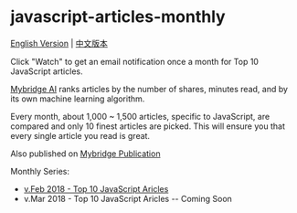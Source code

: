 # javascript-articles-monthly

[English Version](./README.md) | [中文版本](./CN.md)

Click "Watch" to get an email notification once a month for Top 10 JavaScript articles.

[Mybridge AI](https://www.mybridge.co) ranks articles by the number of shares, minutes read, and by its own machine learning algorithm.

Every month, about 1,000 ~ 1,500 articles, specific to JavaScript, are compared and only 10 finest articles are picked. This will ensure you that every single article you read is great. 

Also published on [Mybridge Publication](https://medium.mybridge.co)


Monthly Series:

* [v.Feb 2018 - Top 10 JavaScript Aricles](v.Feb-2018)
* v.Mar 2018 - Top 10 JavaScript Aricles -- Coming Soon
